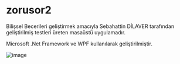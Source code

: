 # zorusor2
Bilişsel Becerileri geliştirmek amacıyla Sebahattin DİLAVER tarafından geliştirilmiş testleri üreten masaüstü uygulamadır.

Microsoft .Net Framework ve WPF kullanılarak geliştirilmiştir. 

![image](https://github.com/hasanbinboga/zorusor2/assets/27738643/71b52709-4a0e-4317-9aff-4bdec7d664af)
